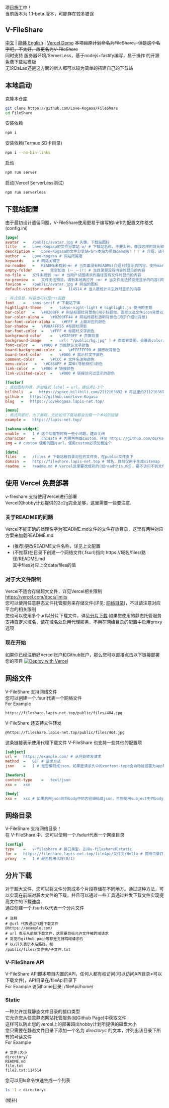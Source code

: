 项目施工中！  
当前版本为 1.1-beta 版本，可能存在较多错误  
## V-FileShare
[中文](https://github.com/Love-Kogasa/FileShare) | [~~简体~~ English](https://github.com/Love-Kogasa/FileShare/blob/main/README-EN.md) | [Vercel Demo](https://fileshare.lapis-net.top/)
~~本项目原计划命名为FileShare，但是这个名字吧，不太好，故更名为V-FileShare~~  
同时支持 服务器环境/ServerLess，基于nodejs+fastify编写，易于操作 的开源免费下载站模板  
无论DaLao还是这方面的新人都可以较为简单的搭建自己的下载站  
<!--如果您不熟悉Nodejs以及建站相关内容，请[点我](#免费搭建文件下载站)  -->

## 本地启动
克隆本仓库
```bash
git clone https://github.com/Love-Kogasa/FileShare
cd FileShare
```
安装依赖
```bash
npm i
```
安装依赖(Termux SD卡目录)
```bash
npm i --no-bin-links
```
启动
```bash
npm run server
```
启动(Vercel ServerLess测试)
```bash
npm run serverless
```

## 下载站配置
由于最初设计遗留问题，V-FileShare使用更易于编写的Ini作为配置文件格式  
(config.ini)
```ini
[page]
avatar  =   /public/avatar.jpg # 头像，下载站图标
title   =   Love-Kogasa的文件分享站 w/ # 下载站名称，不要太长，像我这样的就比较长了
description =   Love-Kogasa的文件分享站<br>本站为项目demo站！！！ # 介绍，请不要使用除<br><hr><img>外的html标签
author  =   Love-Kogasa # 网站所属者
keywords    = # 网站关键字
no-readme   =   README未找到˃ʍ˂ # 当页面没有README(介绍)时显示的内容，支持markdown文本
empty-folder    =   空空如也 (ー_ー)!! # 当目录里没有内容时显示的内容
no-file =   文件未找到 ˃ʍ˂ # 当用户试图请求的路径没有文件时显示的内容
no-preview  =   文件无法预览，请到本地再打开 ˃ʍ˂ # 当文件无法预览是显示的内容(网络目录文件均不支持预览)
favicon =   /public/avatar.jpg # 网站的图标
default-visitor-number  =   114514 # 当人数统计未生效时显示的内容

; 样式信息，内容也可以是css函数
font    =   sans-serif # 下载站字体
hightlight-theme    =   tokyo-night-light # highlight.js 使用的主题
bar-color   =   \#8200FF # 网站标题栏背景色(用于标题栏，底栏以及文件icon背景以及按钮)
bar-color-alpha =   \#8200FF44 # 网站标题栏透明背景色(用于介绍栏背景)
bar-font-color-alpha =   \#FFF # 上面对应的颜色
bar-shadow  =   \#D8AFFF55 #标题栏阴影
bar-font-color  =   \#FFF # 标题栏文字颜色
background-color    =   \#D2F0FF # 页面背景
background-image    =   url( "/public/bg.jpg" ) # 页面背景图，会覆盖color，没有的话换成none就行
font-color  =   \#000 # 页面默认文字颜色
board-background-color  =   \#FFFFFF99 # 展示板背景色
board-text-color    =   \#000 # 展示栏文字颜色
comment-color   =   \#CCC # 文件名注释颜色
menu-color   =   \#C8B6FF # 菜单(导航侧栏)颜色
link-color  =   \#000 # 链接颜色
link-visited-color  =   \#000 # 链接访问过显示的颜色

[footer]
; 底栏图标列表，添加格式 label = url，建议弄1-3个
bilibili   =   https://space.bilibili.com/2112163692 # 将这里的2112163692换成你的bilibili uid就可以了
github =   https://github.com/Love-Kogasa
blog   =   https://lovekogasa.lapis-net.top/

[menu]
; 格式同底栏，为了美观，无论如何下载站都会加载一个本站的链接
example =   https://lapis-net.top/

[sakana-widget]
enable  =   1 # 这个功能暂时有一些小问题，建议关闭
character   =   chisato # 内置角色或custom，详见 https://github.com/dsrkafuu/sakana-widget/blob/main/README.zh.md
img = # custom 使用的图片url，使用custom必须加载这个

[data]
files   =   /files # 下载站根目录对应的文件夹，在public文件夹下
domain  =   http://fileshare.lapis-net.top # 域名，目前仅用于生成sitemap
readme  =   readme.md # Vercel这里要改成别的(如readthis.md)，要不访问不到文件，详见下文vercel部署的注意事项

```

## 使用 Vercel 免费部署
v-fileshare 支持使用Vercel进行部署  
Vercel的hobby计划提供的2c2g完全足够，这里需要一些要注意.  
### 关于README的问题
Vercel不能正确的处理名字为README.md文件的文件存放目录，这里有两种对应方案来加载README.md
* (推荐)更改README文件名称，详见上文配置
* (不推荐)在目录下创建一个网络文件(.fsurl)指向 https://域名/files/路径/README.md  
其中files对应上文data/files的值

### 对于大文件限制
Vercel不适合存储超大文件，详见Vercel相关限制 https://vercel.com/docs/limits  
您可以使用任意静态文件托管服务来存储文件(详见: [网络目录](#网络目录))，不过请注意对应平台的相关限制  
您也可以使用多个url以分片下载文件，详见[分片下载](#分片下载)
如果您使用的静态托管服务支持自定义域名，请在域名处启用代理服务，不用在网络目录的配置中启用proxy选项

### 现在开始
如果你已经注册好Vercel账户和Github账户，那么您可以直接点击以下链接部署您的项目
[![Deploy with Vercel](https://vercel.com/button)](https://vercel.com/new/clone?repository-url=https://github.com/Love-Kogasa/FileShare)

## 网络文件
V-FileShare 支持网络文件  
您可以创建一个.fsurl代表一个网络文件  
For Example
```
https://fileshare.lapis-net.top/public/files/404.jpg
```
V-FileShare 还支持文件转发
```
@https://fileshare.lapis-net.top/public/files/404.jpg
```
这条链接表示使用代理下载文件
V-FileShare 也支持一些其他的配置项
```ini
[subject]
url =   https://example.com/ # 从何处转发请求
method  =   GET # 请求方式
json    =   1 # 是否编码成json，如果是请求头中的content-type会自动被设置为application/json

[headers]
content-type    =   text/json
xxx =   xxx

[body]
xxx =   xxx # 如果启用json则将body中的内容编码成json，否则使用subject中的body作为请求主题
```

## 网络目录
V-FileShare 支持网络目录！  
在 V-FileShare 中，您可以使用一个.fsdurl代表一个网络目录
```ini
[config]
type    =   v-fileshare # 接口类型，支持v-fileshare和static
for =   https://fileshare.lapis-net.top/fileApi/文件夹/Hello # 网络目录目标
proxy   =   1 # 是否启用代理(0/1)
```

## 分片下载
对于超大文件，您可以将文件分割成多个片段存储在不同地方。通过这种方法，可以实现在前端对超大文件的下载，并且可以通过一些工具通过并发下载文件实现提高文件的下载速度.  
通过创建一个.fsurls以代表一个分片文件
```
# 注释
# @url 代表通过代理下载文件
@https://example.com/
# url 表示从前端下载文件，这需要目标允许文件被跨域请求
# 常见的github page等都是支持跨域请求的
# 以/开头表示本站路径，如
/public/files/文件夹/子文件.txt
```

### V-FileShare API
V-FileShare API即本项目内置的API，任何人都有权访问(可以访问API目录≠可以下载文件)，API目录在/fileApi目录下  
For Example 访问home目录: /fileApi/home/  
### Static
一种允许加载静态文件目录的接口类型  
它允许您从任意静态网站托管服务(如Github Page)中获取文件  
这样可以防止您的vercel上的部署超出hobby计划所提供的磁盘大小  
您只需要在静态文件目录下添加一个名为 *directoryc* 的文本，并列出该目录下所有的可读文件  
For Example
```
# 文件:大小
directory/
README.md
file.txt
file2.txt:114514
```
您可以用ls命令快速生成一个列表
```bash
ls -1 > directoryc
```

(候补)